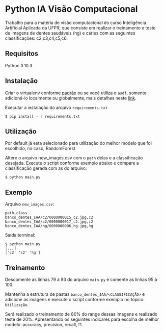 # Python IA Visão Computacional

Trabalho para a matéria de visão computacional do curso Inteligência Artificial Aplicada da UFPR,
que consiste em realizar o treinamento e teste de imagens de dentes saudáveis (hg) e cáries com as
seguintes classificações: c2,c3,c4,c5,c6.

## Requisitos

Python 3.10.3

## Instalação

Criar o virtualenv conforme [padrão](https://docs.python.org/pt-br/3/library/venv.html)
ou se você utiliza o `asdf`, somente adicioná-lo localmente ou globalmente, mais detalhes neste
[link](https://github.com/asdf-community/asdf-python).

Executar a instalação do arquivo `requirements.txt`

```shell
$ pip install - r requirements.txt
```

## Utilização

Por default já esta selecionado para utilização do melhor modelo que foi escolhido,
no caso, RandomForest.

Altere o arquivo new_images.csv com o `path` delas e a classificação desejada. 
Execute o script conforme exemplo abaixo e compare a classificação gerada com as do arquivo:

```shell
$ python main.py
```

## Exemplo

Arquivo `new_images.csv`:

```csv
path,class
banco_dentes_IAA/c2/0000000015_c2.jpg,c2
banco_dentes_IAA/c2/0000000017_c2.jpg,c2
banco_dentes_IAA/hg/0000000006_hg.jpg,hg
```

Saída terminal:

```shell
$ python main.py
[...]
['c2' 'c2' 'hg']
```

## Treinamento

Descomente as linhas 79 à 93 do arquivo `main.py` e comente as linhas 95 à 100.

Mantenha a estrutura de pastas `banco_dentes_IAA/<CLASSIFICAÇÃO>` e adicione as imagens 
e execute o script conforme exemplo no tópico `Utilização`. 

Será realizado o treinamento de 80% do range dessas imagens e realizado teste de 20%.
Apresentando os seguintes indicares para escolha de melhor modelo: 
accuracy, precision, recall, f1.